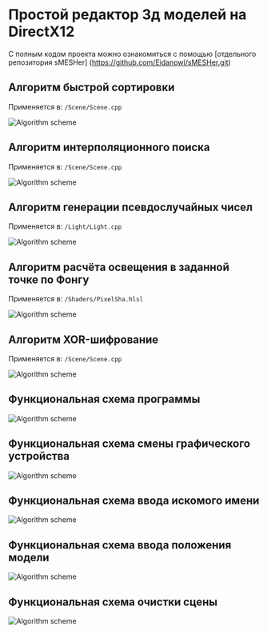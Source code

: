# Простой редактор 3д моделей на DirectX12

С полным кодом проекта можно ознакомиться с помощью [отдельного репозитория sMESHer] (https://github.com/EidanowI/sMESHer.git) 

## Алгоритм быстрой сортировки

Применяется в: `/Scene/Scene.cpp`

![Algorithm scheme](schemes/1.png)
## Алгоритм интерполяционного поиска

Применяется в: `/Scene/Scene.cpp`

![Algorithm scheme](schemes/2.png)
## Алгоритм генерации псевдослучайных чисел

Применяется в: `/Light/Light.cpp`

![Algorithm scheme](schemes/3.png)

## Алгоритм расчёта освещения в заданной точке по Фонгу

Применяется в: `/Shaders/PixelSha.hlsl`

![Algorithm scheme](schemes/4.png)
## Алгоритм XOR-шифрование

Применяется в: `/Scene/Scene.cpp`

![Algorithm scheme](schemes/5.png)
## Функциональная схема программы

![Algorithm scheme](schemes/6.png)

## Функциональная схема смены графического устройства

![Algorithm scheme](schemes/7.png)

## Функциональная схема ввода искомого имени

![Algorithm scheme](schemes/8.png)

## Функциональная схема ввода положения модели

![Algorithm scheme](schemes/9.png)

## Функциональная схема очистки сцены

![Algorithm scheme](schemes/10.png)
